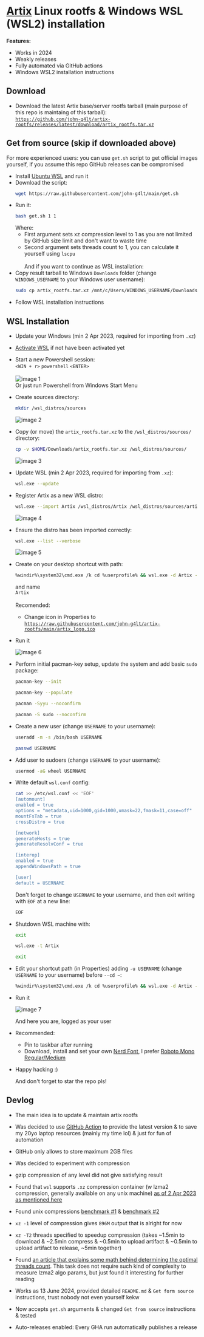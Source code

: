 # [Artix](https://artixlinux.org/) Linux rootfs & Windows WSL (WSL2) installation
**Features:**
- Works in 2024
- Weakly releases
- Fully automated via GitHub actions
- Windows WSL2 installation instructions

## Download
- Download the latest Artix base/server rootfs tarball (main purpose of this repo is maintaing of this tarball):
  <br>[`https://github.com/john-g4lt/artix-rootfs/releases/latest/download/artix_rootfs.tar.xz`](https://github.com/john-g4lt/artix-rootfs/releases/latest/download/artix_rootfs.tar.xz)

## Get from source (skip if downloaded above)
For more experienced users: you can use `get.sh` script to get official images yourself, if you assume this repo GitHub releases can be compromised
- Install [Ubuntu WSL](https://www.microsoft.com/store/productId/9PDXGNCFSCZV) and run it
- Download the script:
  ```bash
  wget https://raw.githubusercontent.com/john-g4lt/main/get.sh
  ```
- Run it:
  ```bash
  bash get.sh 1 1
  ```
  Where:
  - First argument sets xz compression level to 1 as you are not limited by GitHub size limit and don't want to waste time
  - Second argument sets threads count to 1, you can calculate it yourself using `lscpu`
<br><br>
And if you want to continue as WSL installation:
- Copy result tarball to Windows `Downloads` folder (change `WINDOWS_USERNAME` to your Windows user username):
  ```bash
  sudo cp artix_rootfs.tar.xz /mnt/c/Users/WINDOWS_USERNAME/Downloads/
  ```
- Follow WSL installation instructions

## WSL Installation
- Update your Windows (min 2 Apr 2023, required for importing from `.xz`)

- [Activate WSL](https://learn.microsoft.com/en-us/windows/wsl/install) if not have been activated yet
  
- Start a new Powershell session:
  <br>`<WIN + r>` `powershell` `<ENTER>`
  <br><br>![image 1](https://github.com/john-g4lt/artix-rootfs/assets/172701622/caca3084-fd1a-4feb-8e1b-a5226975940f)
  <br>Or just run Powershell from Windows Start Menu

- Create sources directory:
  ```bash
  mkdir /wsl_distros/sources
  ```
  ![image 2](https://github.com/john-g4lt/artix-rootfs/assets/172701622/b5baa742-864c-44e7-b61c-fc9dc3c66e04)

- Copy (or move) the `artix_rootfs.tar.xz` to the `/wsl_distros/sources/` directory:
  ```bash
  cp -v $HOME/Downloads/artix_rootfs.tar.xz /wsl_distros/sources/
  ```
  ![image 3](https://github.com/john-g4lt/artix-rootfs/assets/172701622/243f0848-80d1-4b91-99c6-f06073a854ff)

- Update WSL (min 2 Apr 2023, required for importing from `.xz`):
  ```bash
  wsl.exe --update
  ```

- Register Artix as a new WSL distro:
  ```bash
  wsl.exe --import Artix /wsl_distros/Artix /wsl_distros/sources/artix_rootfs.tar.xz --version 2
  ```
  ![image 4](https://github.com/john-g4lt/artix-rootfs/assets/172701622/bbeae98b-3b48-4c1d-ab60-b5f8f00558c1)

- Ensure the distro has been imported correctly:
  ```bash
  wsl.exe --list --verbose
  ```
  ![image 5](https://github.com/john-g4lt/artix-rootfs/assets/172701622/4777ac9b-6025-416b-b9fa-0421adce362c)

- Create on your desktop shortcut with path:
  ```bash
  %windir%\system32\cmd.exe /k cd %userprofile% && wsl.exe -d Artix --cd ~
  ```
  and name
  <br>`Artix`
  <br><br>Recomended:
    - Change icon in Properties to [`https://raw.githubusercontent.com/john-g4lt/artix-rootfs/main/artix_logo.ico`](https://raw.githubusercontent.com/john-g4lt/artix-rootfs/main/artix_logo.ico)

- Run it

  ![image 6](https://github.com/john-g4lt/artix-rootfs/assets/172701622/1d8860c9-8baa-4e43-abe2-f7bb1d982b53)

- Perform initial pacman-key setup, update the system and add basic `sudo` package:
  ```bash
  pacman-key --init
  ```
  ```bash
  pacman-key --populate
  ```
  ```bash
  pacman -Syyu --noconfirm
  ```
  ```bash
  pacman -S sudo --noconfirm
  ```

- Create a new user (change `USERNAME` to your username):
  ```bash
  useradd -m -s /bin/bash USERNAME
  ```
  ```bash
  passwd USERNAME
  ```

- Add user to sudoers (change `USERNAME` to your username):
  ```bash
  usermod -aG wheel USERNAME
  ```

- Write default `wsl.conf` config:
  ```bash
  cat >> /etc/wsl.conf << 'EOF'
  [automount]
  enabled = true
  options = "metadata,uid=1000,gid=1000,umask=22,fmask=11,case=off"
  mountFsTab = true
  crossDistro = true
  
  [network]
  generateHosts = true
  generateResolvConf = true
  
  [interop]
  enabled = true
  appendWindowsPath = true
  
  [user]
  default = USERNAME
  ```
  Don't forget to change `USERNAME` to your username, and then exit writing with `EOF` at a new line:
  ```bash
  EOF
  ```
  
- Shutdown WSL machine with:
  ```bash
  exit
  ```
  ```bash
  wsl.exe -t Artix
  ```
  ```bash
  exit
  ```
  
- Edit your shortcut path (in Properties) adding `-u USERNAME` (change `USERNAME` to your username) before `--cd ~`:
  ```bash
  %windir%\system32\cmd.exe /k cd %userprofile% && wsl.exe -d Artix -u USERNAME --cd ~
  ```

- Run it

  ![image 7](https://github.com/john-g4lt/artix-rootfs/assets/172701622/8fe895a4-557e-48b6-8c83-057b1bcf11cb)

  And here you are, logged as your user

- Recommended:
  - Pin to taskbar after running
  - Download, install and set your own [Nerd Font](https://www.nerdfonts.com/font-downloads), 
  I prefer [Roboto Mono Regular/Medium](https://github.com/ryanoasis/nerd-fonts/releases/latest/download/RobotoMono.zip)

- Happy hacking :)

  And don't forget to star the repo pls!


## Devlog
- The main idea is to update & maintain artix rootfs

- Was decided to use [GitHub Action](https://github.com/john-g4lt/artix-rootfs/blob/main/.github/workflows/ci.yml) 
  to provide the latest version & to save my 20yo laptop resources (mainly my time lol) & just for fun of automation

- GitHub only allows to store maximum 2GB files

- Was decided to experiment with compression

- gzip compression of any level did not give satisfying result

- Found that `wsl` supports `.xz` compression container 
  (w lzma2 compression, generally available on any unix machine) 
  [as of 2 Apr 2023 as mentioned here](https://github.com/microsoft/WSL/issues/6056#issuecomment-1493423070)

- Found unix compressions
  [benchmark #1](https://stephane.lesimple.fr/blog/lzop-vs-compress-vs-gzip-vs-bzip2-vs-lzma-vs-lzma2xz-benchmark-reloaded/)
  & [benchmark #2](https://www.rootusers.com/gzip-vs-bzip2-vs-xz-performance-comparison/)

- `xz -1` level of compression gives `896M` output that is alright for now

- `xz -T2` threads specified to speedup compression
  (takes ~1.5min to download
  & ~2.5min compress 
  & ~0.5min to upload artifact 
  & ~0.5min to upload artifact to release, 
  ~5min together)

- Found [an article that explains some math behind determining the optimal threads count](https://pavelkazenin.wordpress.com/2014/08/02/optimal-number-of-threads-in-parallel-computing/).
  This task does not require such kind of complexity to measure lzma2 algo params, 
  but just found it interesting for further reading

- Works as 13 June 2024,
  provided detailed `README.md` 
  & `Get form source` instructions, 
  trust nobody not even yourself kekw

- Now accepts `get.sh` arguments
  & changed `Get from source` instructions
  & tested

- Auto-releases enabled:
  Every GHA run automatically publishes a release

